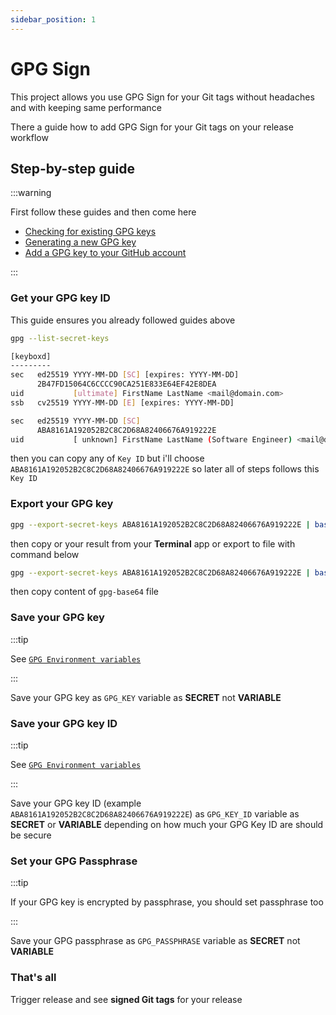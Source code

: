 ```yaml
---
sidebar_position: 1
---
```


# GPG Sign

This project allows you use GPG Sign for your Git tags without headaches and with keeping same performance

There a guide how to add GPG Sign for your Git tags on your release workflow

## Step-by-step guide

:::warning

First follow these guides and then come here

- [Checking for existing GPG keys](https://docs.github.com/en/authentication/managing-commit-signature-verification/checking-for-existing-gpg-keys)
- [Generating a new GPG key](https://docs.github.com/en/authentication/managing-commit-signature-verification/generating-a-new-gpg-key)
- [Add a GPG key to your GitHub account](https://docs.github.com/en/authentication/managing-commit-signature-verification/adding-a-gpg-key-to-your-github-account)

:::

### Get your GPG key ID

This guide ensures you already followed guides above

```bash title="Bash Terminal"
gpg --list-secret-keys
```

```bash title="Result"
[keyboxd]
---------
sec   ed25519 YYYY-MM-DD [SC] [expires: YYYY-MM-DD]
      2B47FD15064C6CCCC90CA251E833E64EF42E8DEA
uid           [ultimate] FirstName LastName <mail@domain.com>
ssb   cv25519 YYYY-MM-DD [E] [expires: YYYY-MM-DD]

sec   ed25519 YYYY-MM-DD [SC]
      ABA8161A192052B2C8C2D68A82406676A919222E
uid           [ unknown] FirstName LastName (Software Engineer) <mail@domain.com>
```

then you can copy any of `Key ID` but i'll choose `ABA8161A192052B2C8C2D68A82406676A919222E` so later all of steps follows this `Key ID`

### Export your GPG key

```bash title="Bash Terminal"
gpg --export-secret-keys ABA8161A192052B2C8C2D68A82406676A919222E | base64
```

then copy or your result from your **Terminal** app or export to file with command below

```bash title="Bash Terminal"
gpg --export-secret-keys ABA8161A192052B2C8C2D68A82406676A919222E | base64 > gpg-base64
```

then copy content of `gpg-base64` file

### Save your GPG key

:::tip

See [`GPG Environment variables`](../CONFIGURATION.md#gpg-git-variables)

:::

Save your GPG key as `GPG_KEY` variable as **SECRET** not **VARIABLE**

### Save your GPG key ID

:::tip

See [`GPG Environment variables`](../CONFIGURATION.md#gpg-git-variables)

:::

Save your GPG key ID (example `ABA8161A192052B2C8C2D68A82406676A919222E`) as `GPG_KEY_ID` variable as **SECRET** or **VARIABLE** depending on how much your GPG Key ID are should be secure

### Set your GPG Passphrase

:::tip

If your GPG key is encrypted by passphrase, you should set passphrase too

:::

Save your GPG passphrase as `GPG_PASSPHRASE` variable as **SECRET** not **VARIABLE**

### That's all

Trigger release and see **signed Git tags** for your release
